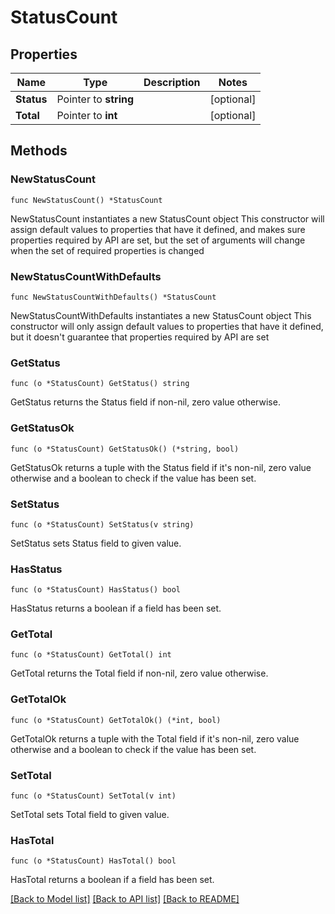 # StatusCount

## Properties

Name | Type | Description | Notes
------------ | ------------- | ------------- | -------------
**Status** | Pointer to **string** |  | [optional] 
**Total** | Pointer to **int** |  | [optional] 

## Methods

### NewStatusCount

`func NewStatusCount() *StatusCount`

NewStatusCount instantiates a new StatusCount object
This constructor will assign default values to properties that have it defined,
and makes sure properties required by API are set, but the set of arguments
will change when the set of required properties is changed

### NewStatusCountWithDefaults

`func NewStatusCountWithDefaults() *StatusCount`

NewStatusCountWithDefaults instantiates a new StatusCount object
This constructor will only assign default values to properties that have it defined,
but it doesn't guarantee that properties required by API are set

### GetStatus

`func (o *StatusCount) GetStatus() string`

GetStatus returns the Status field if non-nil, zero value otherwise.

### GetStatusOk

`func (o *StatusCount) GetStatusOk() (*string, bool)`

GetStatusOk returns a tuple with the Status field if it's non-nil, zero value otherwise
and a boolean to check if the value has been set.

### SetStatus

`func (o *StatusCount) SetStatus(v string)`

SetStatus sets Status field to given value.

### HasStatus

`func (o *StatusCount) HasStatus() bool`

HasStatus returns a boolean if a field has been set.

### GetTotal

`func (o *StatusCount) GetTotal() int`

GetTotal returns the Total field if non-nil, zero value otherwise.

### GetTotalOk

`func (o *StatusCount) GetTotalOk() (*int, bool)`

GetTotalOk returns a tuple with the Total field if it's non-nil, zero value otherwise
and a boolean to check if the value has been set.

### SetTotal

`func (o *StatusCount) SetTotal(v int)`

SetTotal sets Total field to given value.

### HasTotal

`func (o *StatusCount) HasTotal() bool`

HasTotal returns a boolean if a field has been set.


[[Back to Model list]](../README.md#documentation-for-models) [[Back to API list]](../README.md#documentation-for-api-endpoints) [[Back to README]](../README.md)



